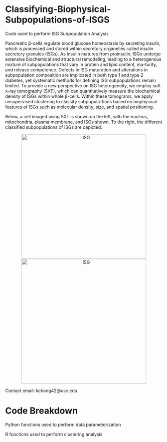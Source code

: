 # Classifying-Biophysical-Subpopulations-of-ISGS
Code used to perform ISG Subpopulation Analysis

Pancreatic β-cells regulate blood glucose homeostasis by secreting insulin, which is processed and stored within secretory organelles called insulin secretory granules (ISGs). As insulin matures from proinsulin, ISGs undergo extensive biochemical and structural remodeling, leading to a heterogenous mixture of subpopulations that vary in protein and lipid content, ma-turity, and release competence. Defects in ISG maturation and alterations in subpopulation composition are implicated in both type 1 and type 2 diabetes, yet systematic methods for defining ISG subpopulations remain limited. To provide a new perspective on ISG heterogeneity, we employ soft x-ray tomography (SXT), which can quantitatively measure the biochemical density of ISGs within whole β-cells. Within these tomograms, we apply unsupervised clustering to classify subpopula-tions based on biophysical features of ISGs such as molecular density, size, and spatial positioning. 

Below, a cell imaged using SXT is shown on the left, with the nucleus, mitochondria, plasma membrane, and ISGs shown. To the right, the different classified subpopulations of ISGs are depicted. 

<p align = "center">
  <img src="BlenderRenderings/9917_2_Whole_TAK.png" alt="ISG" width="400">
  <img src="BlenderRenderings/9917_2_Clusters_TAK.png" alt="ISG" width="400">
</p>
Contact email: kchang42@usc.edu

# Code Breakdown
Python functions used to perform data parameterization

R functions used to perform clustering analysis 

